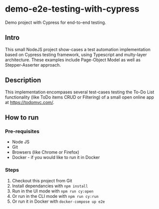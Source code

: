 # demo-e2e-testing-with-cypress

Demo project with Cypress for end-to-end testing.

## Intro

This small NodeJS project show-cases a test automation implementation based on Cypress testing framework, using Typescript and  multy-layer architecture. These examples include Page-Object Model as well as Stepper-Asserter approach.

## Description

This implementation encompases several test-cases testing the To-Do List functionality (like ToDo items CRUD or Filtering) of a small open online app at https://todomvc.com/.

## How to run
### Pre-requisites
- Node JS
- Git
- Browsers (like Chrome or Firefox)
- Docker - if you would like to run it in Docker

### Steps
1. Checkout this project from Git
2. Install dependancies with `npm install`
3. Run in the UI mode with `npm run cy:open`
4. Or run in the CLI mode with `npm run cy:run`
5. Or run it in Docker with `docker-compose up e2e`
